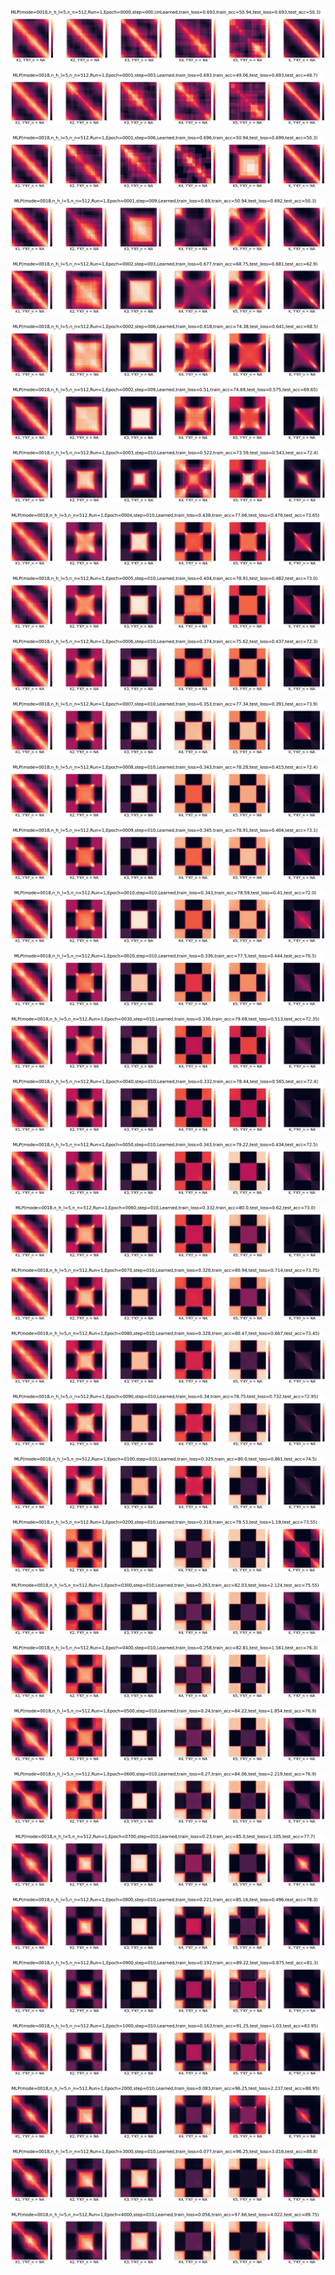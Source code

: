 <p align="center"> <img src= '../all_figs/MLP(mode=0018,n_h_l=5,n_n=512,Run=1,Epoch=0000,step=000,UnLearned,train_loss=0.693,train_acc=50.94,test_loss=0.693,test_acc=50.3).png' /> </p>
<p align="center"> <img src= '../all_figs/MLP(mode=0018,n_h_l=5,n_n=512,Run=1,Epoch=0001,step=003,Learned,train_loss=0.693,train_acc=49.06,test_loss=0.693,test_acc=49.7).png' /> </p>
<p align="center"> <img src= '../all_figs/MLP(mode=0018,n_h_l=5,n_n=512,Run=1,Epoch=0001,step=006,Learned,train_loss=0.696,train_acc=50.94,test_loss=0.699,test_acc=50.3).png' /> </p>
<p align="center"> <img src= '../all_figs/MLP(mode=0018,n_h_l=5,n_n=512,Run=1,Epoch=0001,step=009,Learned,train_loss=0.69,train_acc=50.94,test_loss=0.692,test_acc=50.3).png' /> </p>
<p align="center"> <img src= '../all_figs/MLP(mode=0018,n_h_l=5,n_n=512,Run=1,Epoch=0002,step=003,Learned,train_loss=0.677,train_acc=68.75,test_loss=0.681,test_acc=62.9).png' /> </p>
<p align="center"> <img src= '../all_figs/MLP(mode=0018,n_h_l=5,n_n=512,Run=1,Epoch=0002,step=006,Learned,train_loss=0.618,train_acc=74.38,test_loss=0.641,test_acc=68.5).png' /> </p>
<p align="center"> <img src= '../all_figs/MLP(mode=0018,n_h_l=5,n_n=512,Run=1,Epoch=0002,step=009,Learned,train_loss=0.51,train_acc=74.69,test_loss=0.575,test_acc=69.65).png' /> </p>
<p align="center"> <img src= '../all_figs/MLP(mode=0018,n_h_l=5,n_n=512,Run=1,Epoch=0003,step=010,Learned,train_loss=0.522,train_acc=73.59,test_loss=0.543,test_acc=72.4).png' /> </p>
<p align="center"> <img src= '../all_figs/MLP(mode=0018,n_h_l=5,n_n=512,Run=1,Epoch=0004,step=010,Learned,train_loss=0.438,train_acc=77.66,test_loss=0.476,test_acc=73.65).png' /> </p>
<p align="center"> <img src= '../all_figs/MLP(mode=0018,n_h_l=5,n_n=512,Run=1,Epoch=0005,step=010,Learned,train_loss=0.404,train_acc=78.91,test_loss=0.482,test_acc=73.0).png' /> </p>
<p align="center"> <img src= '../all_figs/MLP(mode=0018,n_h_l=5,n_n=512,Run=1,Epoch=0006,step=010,Learned,train_loss=0.374,train_acc=75.62,test_loss=0.437,test_acc=72.3).png' /> </p>
<p align="center"> <img src= '../all_figs/MLP(mode=0018,n_h_l=5,n_n=512,Run=1,Epoch=0007,step=010,Learned,train_loss=0.353,train_acc=77.34,test_loss=0.391,test_acc=73.9).png' /> </p>
<p align="center"> <img src= '../all_figs/MLP(mode=0018,n_h_l=5,n_n=512,Run=1,Epoch=0008,step=010,Learned,train_loss=0.343,train_acc=78.28,test_loss=0.415,test_acc=72.4).png' /> </p>
<p align="center"> <img src= '../all_figs/MLP(mode=0018,n_h_l=5,n_n=512,Run=1,Epoch=0009,step=010,Learned,train_loss=0.345,train_acc=78.91,test_loss=0.404,test_acc=73.1).png' /> </p>
<p align="center"> <img src= '../all_figs/MLP(mode=0018,n_h_l=5,n_n=512,Run=1,Epoch=0010,step=010,Learned,train_loss=0.343,train_acc=78.59,test_loss=0.41,test_acc=72.0).png' /> </p>
<p align="center"> <img src= '../all_figs/MLP(mode=0018,n_h_l=5,n_n=512,Run=1,Epoch=0020,step=010,Learned,train_loss=0.336,train_acc=77.5,test_loss=0.444,test_acc=70.5).png' /> </p>
<p align="center"> <img src= '../all_figs/MLP(mode=0018,n_h_l=5,n_n=512,Run=1,Epoch=0030,step=010,Learned,train_loss=0.336,train_acc=79.69,test_loss=0.513,test_acc=72.35).png' /> </p>
<p align="center"> <img src= '../all_figs/MLP(mode=0018,n_h_l=5,n_n=512,Run=1,Epoch=0040,step=010,Learned,train_loss=0.332,train_acc=78.44,test_loss=0.565,test_acc=72.4).png' /> </p>
<p align="center"> <img src= '../all_figs/MLP(mode=0018,n_h_l=5,n_n=512,Run=1,Epoch=0050,step=010,Learned,train_loss=0.343,train_acc=79.22,test_loss=0.434,test_acc=72.5).png' /> </p>
<p align="center"> <img src= '../all_figs/MLP(mode=0018,n_h_l=5,n_n=512,Run=1,Epoch=0060,step=010,Learned,train_loss=0.332,train_acc=80.0,test_loss=0.62,test_acc=73.0).png' /> </p>
<p align="center"> <img src= '../all_figs/MLP(mode=0018,n_h_l=5,n_n=512,Run=1,Epoch=0070,step=010,Learned,train_loss=0.328,train_acc=80.94,test_loss=0.714,test_acc=73.75).png' /> </p>
<p align="center"> <img src= '../all_figs/MLP(mode=0018,n_h_l=5,n_n=512,Run=1,Epoch=0080,step=010,Learned,train_loss=0.328,train_acc=80.47,test_loss=0.667,test_acc=73.45).png' /> </p>
<p align="center"> <img src= '../all_figs/MLP(mode=0018,n_h_l=5,n_n=512,Run=1,Epoch=0090,step=010,Learned,train_loss=0.34,train_acc=78.75,test_loss=0.732,test_acc=72.95).png' /> </p>
<p align="center"> <img src= '../all_figs/MLP(mode=0018,n_h_l=5,n_n=512,Run=1,Epoch=0100,step=010,Learned,train_loss=0.325,train_acc=80.0,test_loss=0.861,test_acc=74.5).png' /> </p>
<p align="center"> <img src= '../all_figs/MLP(mode=0018,n_h_l=5,n_n=512,Run=1,Epoch=0200,step=010,Learned,train_loss=0.318,train_acc=79.53,test_loss=1.19,test_acc=73.55).png' /> </p>
<p align="center"> <img src= '../all_figs/MLP(mode=0018,n_h_l=5,n_n=512,Run=1,Epoch=0300,step=010,Learned,train_loss=0.263,train_acc=82.03,test_loss=2.124,test_acc=75.55).png' /> </p>
<p align="center"> <img src= '../all_figs/MLP(mode=0018,n_h_l=5,n_n=512,Run=1,Epoch=0400,step=010,Learned,train_loss=0.258,train_acc=82.81,test_loss=1.561,test_acc=76.3).png' /> </p>
<p align="center"> <img src= '../all_figs/MLP(mode=0018,n_h_l=5,n_n=512,Run=1,Epoch=0500,step=010,Learned,train_loss=0.24,train_acc=84.22,test_loss=1.854,test_acc=76.9).png' /> </p>
<p align="center"> <img src= '../all_figs/MLP(mode=0018,n_h_l=5,n_n=512,Run=1,Epoch=0600,step=010,Learned,train_loss=0.27,train_acc=84.06,test_loss=2.219,test_acc=76.9).png' /> </p>
<p align="center"> <img src= '../all_figs/MLP(mode=0018,n_h_l=5,n_n=512,Run=1,Epoch=0700,step=010,Learned,train_loss=0.23,train_acc=85.0,test_loss=1.105,test_acc=77.7).png' /> </p>
<p align="center"> <img src= '../all_figs/MLP(mode=0018,n_h_l=5,n_n=512,Run=1,Epoch=0800,step=010,Learned,train_loss=0.221,train_acc=85.16,test_loss=0.496,test_acc=78.3).png' /> </p>
<p align="center"> <img src= '../all_figs/MLP(mode=0018,n_h_l=5,n_n=512,Run=1,Epoch=0900,step=010,Learned,train_loss=0.192,train_acc=89.22,test_loss=0.875,test_acc=81.3).png' /> </p>
<p align="center"> <img src= '../all_figs/MLP(mode=0018,n_h_l=5,n_n=512,Run=1,Epoch=1000,step=010,Learned,train_loss=0.163,train_acc=91.25,test_loss=1.03,test_acc=83.95).png' /> </p>
<p align="center"> <img src= '../all_figs/MLP(mode=0018,n_h_l=5,n_n=512,Run=1,Epoch=2000,step=010,Learned,train_loss=0.083,train_acc=96.25,test_loss=2.237,test_acc=88.95).png' /> </p>
<p align="center"> <img src= '../all_figs/MLP(mode=0018,n_h_l=5,n_n=512,Run=1,Epoch=3000,step=010,Learned,train_loss=0.077,train_acc=96.25,test_loss=3.016,test_acc=88.8).png' /> </p>
<p align="center"> <img src= '../all_figs/MLP(mode=0018,n_h_l=5,n_n=512,Run=1,Epoch=4000,step=010,Learned,train_loss=0.056,train_acc=97.66,test_loss=4.022,test_acc=89.75).png' /> </p>
